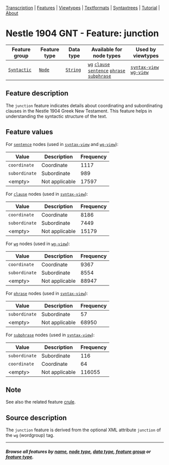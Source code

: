 <a name="start"></a>
<div class="hidden-content">
<a href="../transcription.md">Transcription</a> | <a href="README.md#start">Features</a> | <a href="../viewtypes.md#start">Viewtypes</a> | <a href="../textformats.md#start">Textformats</a> |  <a href="../syntaxtrees.md#start">Syntaxtrees</a> | <a href="../tutorial/README.md#start">Tutorial</a>  | <a href="../about.md#start">About</a>
</div>

# Nestle 1904 GNT - Feature: junction

Feature group | Feature type | Data type | Available for node types | Used by viewtypes
---  | --- | --- | --- | ---
[`Syntactic`](featuresbygroup.md#syntactic-features) | [`Node`](featuresbyfeaturetype.md#node-features) | [`String`](featuresbydatatype.md#string-datatype) | [`wg`](featuresbynodetype.md#wordgroup-nodes) [`clause`](featuresbynodetype.md#clause-nodes) [`sentence`](featuresbynodetype.md#sentence-nodes) [`phrase`](featuresbynodetype.md#phrase-nodes) [`subphrase`](featuresbynodetype.md#subphrase-nodes) | [`syntax-view`](../syntax-view.md#start) [`wg-view`](../wg-view.md#start)

## Feature description 

The `junction` feature indicates details about coordinating and subordinating clauses in the Nestle 1904 Greek New Testament. This feature helps in understanding the syntactic structure of the text.

## Feature values 

For [`sentence`](featuresbynodetype.md#sentence-nodes) nodes (used in [`syntax-view`](../syntax-view.md#start) and  [`wg-view`](../wg-view.md#start)):

Value | Description | Frequency
---  | --- | --- 
`coordinate` | Coordinate | 1117
`subordinate` |  Subordinate | 989
&lt;empty&gt;  | Not applicable | 17597

For [`clause`](featuresbynodetype.md#clause-nodes) nodes (used in [`syntax-view`](../syntax-view.md#start)):

Value | Description | Frequency
---  | --- | --- 
`coordinate` | Coordinate | 8186
`subordinate` |  Subordinate | 7449
&lt;empty&gt;  | Not applicable | 15179

For [`wg`](featuresbynodetype.md#wordgroup-nodes) nodes (used in [`wg-view`](../wg-view.md#start)):

Value | Description | Frequency
---  | --- | --- 
`coordinate` | Coordinate | 9367
`subordinate` |  Subordinate | 8554
&lt;empty&gt;  | Not applicable | 88947

For [`phrase`](featuresbynodetype.md#phrase-nodes) nodes (used in [`syntax-view`](../syntax-view.md#start)):

Value | Description | Frequency
---  | --- | --- 
`subordinate` |  Subordinate | 57
&lt;empty&gt;  | Not applicable | 68950

For [`subphrase`](featuresbynodetype.md#subphrase-nodes) nodes (used in [`syntax-view`](../syntax-view.md#start)):

Value | Description | Frequency
---  | --- | --- 
`subordinate` |  Subordinate | 116
`coordinate` | Coordinate | 64
&lt;empty&gt;  | Not applicable | 116055

## Note

See also the related feature [crule](crule.md).

## Source description

The `junction` feature is derived from the optional XML attribute `junction` of the `wg` (wordgroup) tag.

---
#### *Browse all features by [name](featuresbyname.md#start), [node type](featuresbynodetype.md#start), [data type](featuresbydatatype.md#start), [feature group](featuresbygroup.md#start) or [feature type](featuresbyfeaturetype.md#start).*
